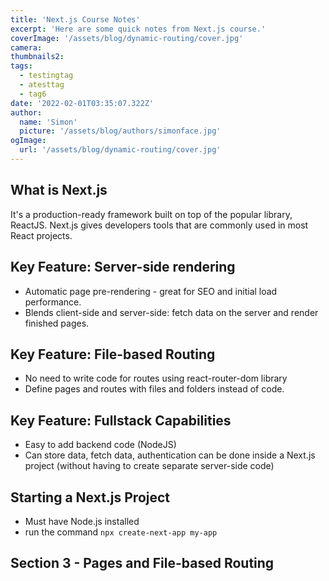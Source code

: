 ```yaml
---
title: 'Next.js Course Notes'
excerpt: 'Here are some quick notes from Next.js course.'
coverImage: '/assets/blog/dynamic-routing/cover.jpg'
camera: 
thumbnails2: 
tags: 
  - testingtag
  - atesttag
  - tag6
date: '2022-02-01T03:35:07.322Z'
author:
  name: 'Simon'
  picture: '/assets/blog/authors/simonface.jpg'
ogImage:
  url: '/assets/blog/dynamic-routing/cover.jpg'
---
```


## What is Next.js
It's a production-ready framework built on top of the popular library, ReactJS. Next.js gives developers tools that are commonly used in most React projects.

## Key Feature: Server-side rendering
- Automatic page pre-rendering - great for SEO and initial load performance.
- Blends client-side and server-side: fetch data on the server and render finished pages.

## Key Feature: File-based Routing
- No need to write code for routes using react-router-dom library
- Define pages and routes with files and folders instead of code.

## Key Feature: Fullstack Capabilities
- Easy to add backend code (NodeJS)
- Can store data, fetch data, authentication can be done inside a Next.js project (without having to create separate server-side code)

## Starting a Next.js Project
- Must have Node.js installed
- run the command `npx create-next-app my-app`

## Section 3 - Pages and File-based Routing



